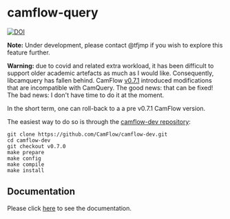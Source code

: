 # camflow-query

[![DOI](https://zenodo.org/badge/84889426.svg)](https://zenodo.org/badge/latestdoi/84889426)

**Note:** Under development, please contact @tfjmp if you wish to explore this feature further.

**Warning:** due to covid and related extra workload, it has been difficult to support older academic artefacts as much as I would like.
Consequently, libcamquery has fallen behind.
CamFlow [v0.7.1](https://github.com/CamFlow/camflow-dev/blob/master/CHANGES.md#v071) introduced modifications that are incompatible with CamQuery.
The good news: that can be fixed! The bad news: I don't have time to do it at the moment.

In the short term, one can roll-back to a a pre v0.7.1 CamFlow version.

The easiest way to do so is through the [camflow-dev repository](https://github.com/CamFlow/camflow-dev):
```
git clone https://github.com/CamFlow/camflow-dev.git
cd camflow-dev
git checkout v0.7.0
make prepare
make config
make compile
make install
```

## Documentation

Please click [here](https://github.com/camflow/documentation) to see the documentation.
